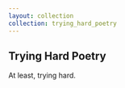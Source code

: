 ```yaml
---
layout: collection
collection: trying_hard_poetry
---
```


## Trying Hard Poetry

At least, trying hard.
